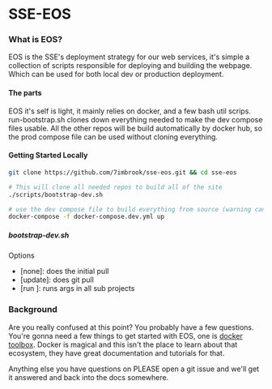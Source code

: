 # SSE-EOS

### What is EOS?
EOS is the SSE's deployment strategy for our web services, it's simple a collection of scripts responsible for deploying and building the webpage. Which can be used for both local dev or production deployment.

#### The parts
EOS it's self is light, it mainly relies on docker, and a few bash util scrips. run-bootstrap.sh clones down everything needed to make the dev compose files usable. All the other repos will be build automatically by docker hub, so the prod compose file can be used without cloning everything.

#### Getting Started Locally
```bash
git clone https://github.com/7imbrook/sse-eos.git && cd sse-eos

# This will clone all needed repos to build all of the site
./scripts/bootstrap-dev.sh

# use the dev compose file to build everything from source (warning can take up to 40 mins)
docker-compose -f docker-compose.dev.yml up
```

##### bootstrap-dev.sh
Options
- [none]: does the initial pull
- [update]: does git pull
- [run <args>]: runs args in all sub projects

### Background
Are you really confused at this point? You probably have a few questions. You're gonna need a few things to get started with EOS, one is [docker toolbox](https://www.docker.com/products/docker-toolbox). Docker is magical and this isn't the place to learn about that ecosystem, they have great documentation and tutorials for that.

Anything else you have questions on PLEASE open a git issue and we'll get it answered and back into the docs somewhere.
